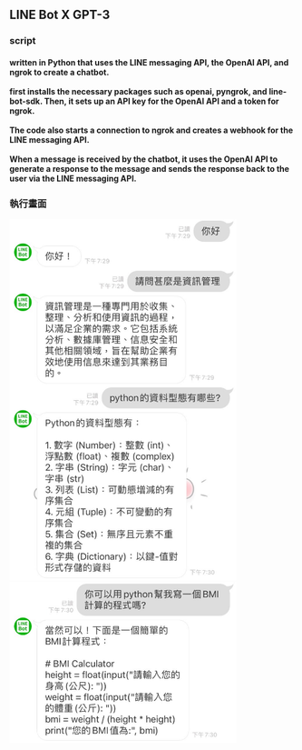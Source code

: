 <h2>LINE Bot X GPT-3 </h2>
<h3>script</3>
<h4>written in Python that uses the LINE messaging API, the OpenAI API, and ngrok to create a chatbot.<br><br>
first installs the necessary packages such as openai, pyngrok, and line-bot-sdk. Then, it sets up an API key for the OpenAI API and a token for ngrok. <br><br>
The code also starts a connection to ngrok and creates a webhook for the LINE messaging API. <br><br>
When a message is received by the chatbot, it uses the OpenAI API to generate a response to the message and sends the response back to the user via the LINE messaging API.</h4>
<h3>執行畫面</h3>
<img width="400" src="run screen/run screen2.jpg">
<img width="400" src="run screen/run screen1.jpg">

